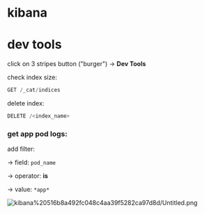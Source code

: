 # kibana

# dev tools

click on 3 stripes button ("burger") → **Dev Tools**

check index size:

```python
GET /_cat/indices
```

delete index:

```python
DELETE /<index_name>
```

### get app pod logs:

add filter:

→ field: `pod_name`

→ operator: **is**

→ value: `*app*`

![kibana%20516b8a492fc048c4aa39f5282ca97d8d/Untitled.png](kibana%20516b8a492fc048c4aa39f5282ca97d8d/Untitled.png)